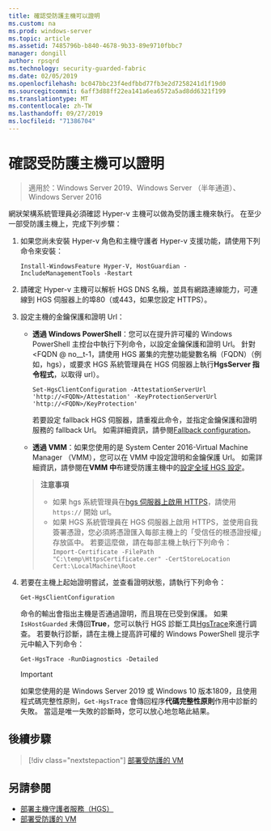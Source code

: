 ```yaml
---
title: 確認受防護主機可以證明
ms.custom: na
ms.prod: windows-server
ms.topic: article
ms.assetid: 7485796b-b840-4678-9b33-89e9710fbbc7
manager: dongill
author: rpsqrd
ms.technology: security-guarded-fabric
ms.date: 02/05/2019
ms.openlocfilehash: bc047bbc23f4edfbbd77fb3e2d7258241d1f19d0
ms.sourcegitcommit: 6aff3d88ff22ea141a6ea6572a5ad8dd6321f199
ms.translationtype: MT
ms.contentlocale: zh-TW
ms.lasthandoff: 09/27/2019
ms.locfileid: "71386704"
---
```

# <a name="confirm-guarded-hosts-can-attest"></a>確認受防護主機可以證明 

>適用於：Windows Server 2019、Windows Server （半年通道）、Windows Server 2016


網狀架構系統管理員必須確認 Hyper-v 主機可以做為受防護主機來執行。 在至少一部受防護主機上，完成下列步驟：

1.  如果您尚未安裝 Hyper-v 角色和主機守護者 Hyper-v 支援功能，請使用下列命令來安裝：

        Install-WindowsFeature Hyper-V, HostGuardian -IncludeManagementTools -Restart

2.  請確定 Hyper-v 主機可以解析 HGS DNS 名稱，並具有網路連線能力，可連線到 HGS 伺服器上的埠80（或443，如果您設定 HTTPS）。

2.  設定主機的金鑰保護和證明 Url：

    - **透過 Windows PowerShell**：您可以在提升許可權的 Windows PowerShell 主控台中執行下列命令，以設定金鑰保護和證明 Url。 針對 &lt;FQDN @ no__t-1，請使用 HGS 叢集的完整功能變數名稱（FQDN）（例如，hgs），或要求 HGS 系統管理員在 HGS 伺服器上執行**HgsServer 指令程式**，以取得 url）。

        `Set-HgsClientConfiguration -AttestationServerUrl 'http://<FQDN>/Attestation' -KeyProtectionServerUrl 'http://<FQDN>/KeyProtection'`

        若要設定 fallback HGS 伺服器，請重複此命令，並指定金鑰保護和證明服務的 fallback Url。 如需詳細資訊，請參閱[Fallback configuration](guarded-fabric-manage-branch-office.md#fallback-configuration)。 

    - **透過 VMM**：如果您使用的是 System Center 2016-Virtual Machine Manager （VMM），您可以在 VMM 中設定證明和金鑰保護 Url。 如需詳細資訊，請參閱在**VMM 中**布建受防護主機中的[設定全域 HGS 設定](https://technet.microsoft.com/system-center-docs/vmm/scenario/guarded-hosts#configure-global-hgs-settings)。
    
    >**注意事項**
    > - 如果 hgs 系統管理員在[hgs 伺服器上啟用 HTTPS](guarded-fabric-configure-hgs-https.md)，請使用 `https://` 開始 url。
    > - 如果 HGS 系統管理員在 HGS 伺服器上啟用 HTTPS，並使用自我簽署憑證，您必須將憑證匯入每部主機上的「受信任的根憑證授權」存放區中。 若要這麼做，請在每部主機上執行下列命令：<br>
        `Import-Certificate -FilePath "C:\temp\HttpsCertificate.cer" -CertStoreLocation Cert:\LocalMachine\Root`
    
3.  若要在主機上起始證明嘗試，並查看證明狀態，請執行下列命令：

        Get-HgsClientConfiguration

    命令的輸出會指出主機是否通過證明，而且現在已受到保護。 如果 `IsHostGuarded` 未傳回**True**，您可以執行 HGS 診斷工具[HgsTrace](https://technet.microsoft.com/library/mt718831.aspx)來進行調查。 若要執行診斷，請在主機上提高許可權的 Windows PowerShell 提示字元中輸入下列命令：

        Get-HgsTrace -RunDiagnostics -Detailed

    > [!IMPORTANT]
    > 如果您使用的是 Windows Server 2019 或 Windows 10 版本1809，且使用程式碼完整性原則，`Get-HgsTrace` 會傳回程序**代碼完整性原則**作用中診斷的失敗。
    > 當這是唯一失敗的診斷時，您可以放心地忽略此結果。

## <a name="next-step"></a>後續步驟

> [!div class="nextstepaction"]
> [部署受防護的 VM](guarded-fabric-configuration-scenarios-for-shielded-vms-overview.md)

## <a name="see-also"></a>另請參閱

- [部署主機守護者服務（HGS）](guarded-fabric-deploying-hgs-overview.md)
- [部署受防護的 VM](guarded-fabric-configuration-scenarios-for-shielded-vms-overview.md)

